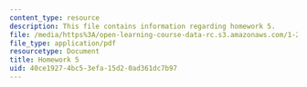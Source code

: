 ```yaml
---
content_type: resource
description: This file contains information regarding homework 5.
file: /media/https%3A/open-learning-course-data-rc.s3.amazonaws.com/1-264j-database-internet-and-systems-integration-technologies-fall-2013/40ce19274bc53efa15d20ad361dc7b97_MIT1_264JF13_HW5.pdf
file_type: application/pdf
resourcetype: Document
title: Homework 5
uid: 40ce1927-4bc5-3efa-15d2-0ad361dc7b97
---
```

